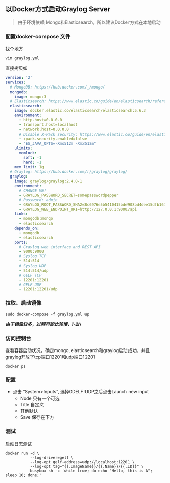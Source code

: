 ## 以Docker方式启动Graylog Server

> 由于环境依赖 Mongo和Elasticsearch，所以建议Docker方式在本地启动


### 配置docker-compose 文件

找个地方
```
vim graylog.yml
```
直接拷贝如

```yaml
version: '2'
services:
  # MongoDB: https://hub.docker.com/_/mongo/
  mongodb:
    image: mongo:3
  # Elasticsearch: https://www.elastic.co/guide/en/elasticsearch/reference/5.6/docker.html
  elasticsearch:
    image: docker.elastic.co/elasticsearch/elasticsearch:5.6.3
    environment:
      - http.host=0.0.0.0
      - transport.host=localhost
      - network.host=0.0.0.0
      # Disable X-Pack security: https://www.elastic.co/guide/en/elasticsearch/reference/5.6/security-settings.html#general-security-settings
      - xpack.security.enabled=false
      - "ES_JAVA_OPTS=-Xms512m -Xmx512m"
    ulimits:
      memlock:
        soft: -1
        hard: -1
    mem_limit: 1g
  # Graylog: https://hub.docker.com/r/graylog/graylog/
  graylog:
    image: graylog/graylog:2.4.0-1
    environment:
      # CHANGE ME!
      - GRAYLOG_PASSWORD_SECRET=somepasswordpepper
      # Password: admin
      - GRAYLOG_ROOT_PASSWORD_SHA2=8c6976e5b5410415bde908bd4dee15dfb167a9c873fc4bb8a81f6f2ab448a918
      - GRAYLOG_WEB_ENDPOINT_URI=http://127.0.0.1:9000/api
    links:
      - mongodb:mongo
      - elasticsearch
    depends_on:
      - mongodb
      - elasticsearch
    ports:
      # Graylog web interface and REST API
      - 9000:9000
      # Syslog TCP
      - 514:514
      # Syslog UDP
      - 514:514/udp
      # GELF TCP
      - 12201:12201
      # GELF UDP
      - 12201:12201/udp
```

### 拉取、启动镜像

```shell script
sudo docker-compose -f graylog.yml up
```

***由于镜像较多，过程可能比较慢，1-2h***

### 访问控制台

查看容器启动状况，确定mongo, elasticsearch和graylog启动成功，并且graylog开放了tcp端口12201和udp端口12201
```shell script
docker ps 
```

### 配置

- 点击 “System>Inputs”, 选择GDELF UDP之后点击Launch new input
    - Node 只有一个可选
    - Title 自定义
    - 其他默认
    - Save 保存在下方
    
### 测试

启动日志测试
```shell script
docker run -d \
           --log-driver=gelf \
           --log-opt gelf-address=udp://localhost:12201 \
           --log-opt tag="{{.ImageName}}/{{.Name}}/{{.ID}}" \
           busybox sh -c 'while true; do echo "Hello, this is A"; sleep 10; done;'
```


